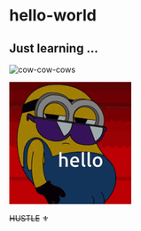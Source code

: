 # hello-world
## **Just learning ...**
![cow-cow-cows](https://user-images.githubusercontent.com/70068282/132044279-90a4c569-c66a-41fb-9b4a-546ee201f6c9.gif)













![Github logo](images/hello.png)

~~HUSTLE~~ :fleur_de_lis:
